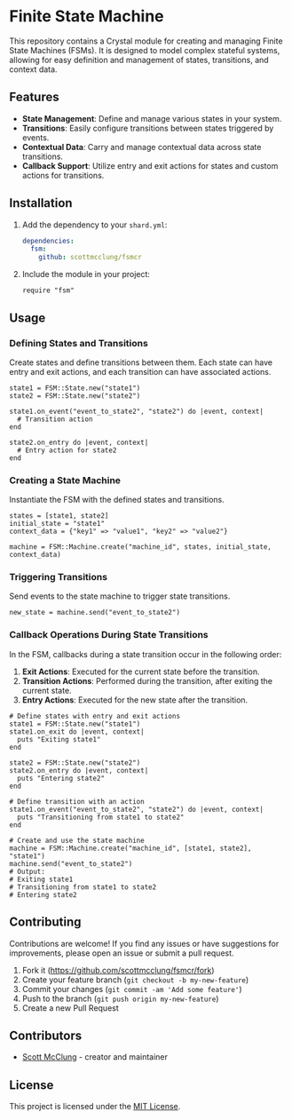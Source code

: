# Finite State Machine

This repository contains a Crystal module for creating and managing Finite State Machines (FSMs). It is designed to model complex stateful systems, allowing for easy definition and management of states, transitions, and context data.

## Features

- **State Management**: Define and manage various states in your system.
- **Transitions**: Easily configure transitions between states triggered by events.
- **Contextual Data**: Carry and manage contextual data across state transitions.
- **Callback Support**: Utilize entry and exit actions for states and custom actions for transitions.

## Installation

1. Add the dependency to your `shard.yml`:

   ```yaml
   dependencies:
     fsm:
       github: scottmcclung/fsmcr
   ```

2. Include the module in your project:

   ```crystal
   require "fsm"
   ```

## Usage

### Defining States and Transitions

Create states and define transitions between them. Each state can have entry and exit actions, and each transition can have associated actions.

```crystal
state1 = FSM::State.new("state1")
state2 = FSM::State.new("state2")

state1.on_event("event_to_state2", "state2") do |event, context|
  # Transition action
end

state2.on_entry do |event, context|
  # Entry action for state2
end
```

### Creating a State Machine

Instantiate the FSM with the defined states and transitions.

```crystal
states = [state1, state2]
initial_state = "state1"
context_data = {"key1" => "value1", "key2" => "value2"}

machine = FSM::Machine.create("machine_id", states, initial_state, context_data)
```

### Triggering Transitions

Send events to the state machine to trigger state transitions.

```crystal
new_state = machine.send("event_to_state2")
```

### Callback Operations During State Transitions

In the FSM, callbacks during a state transition occur in the following order:

1. **Exit Actions**: Executed for the current state before the transition.
2. **Transition Actions**: Performed during the transition, after exiting the current state.
3. **Entry Actions**: Executed for the new state after the transition.

```crystal
# Define states with entry and exit actions
state1 = FSM::State.new("state1")
state1.on_exit do |event, context|
  puts "Exiting state1"
end

state2 = FSM::State.new("state2")
state2.on_entry do |event, context|
  puts "Entering state2"
end

# Define transition with an action
state1.on_event("event_to_state2", "state2") do |event, context|
  puts "Transitioning from state1 to state2"
end

# Create and use the state machine
machine = FSM::Machine.create("machine_id", [state1, state2], "state1")
machine.send("event_to_state2")
# Output:
# Exiting state1
# Transitioning from state1 to state2
# Entering state2
```


## Contributing

Contributions are welcome! If you find any issues or have suggestions for improvements, please open an issue or submit a pull request.

1. Fork it (<https://github.com/scottmcclung/fsmcr/fork>)
2. Create your feature branch (`git checkout -b my-new-feature`)
3. Commit your changes (`git commit -am 'Add some feature'`)
4. Push to the branch (`git push origin my-new-feature`)
5. Create a new Pull Request

## Contributors

- [Scott McClung](https://github.com/scottmcclung) - creator and maintainer

## License

This project is licensed under the [MIT License](LICENSE).